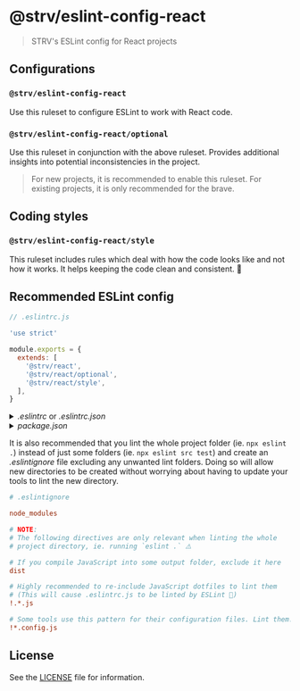 # @strv/eslint-config-react

> STRV's ESLint config for React projects

## Configurations

### `@strv/eslint-config-react`

Use this ruleset to configure ESLint to work with React code.

### `@strv/eslint-config-react/optional`

Use this ruleset in conjunction with the above ruleset. Provides additional insights into potential inconsistencies in the project.

> For new projects, it is recommended to enable this ruleset. For existing projects, it is only recommended for the brave.

## Coding styles

### `@strv/eslint-config-react/style`

This ruleset includes rules which deal with how the code looks like and not how it works. It helps keeping the code clean and consistent. 🎨

## Recommended ESLint config

```js
// .eslintrc.js

'use strict'

module.exports = {
  extends: [
    '@strv/react',
    '@strv/react/optional',
    '@strv/react/style',
  ],
}
```

<details>
<summary><i>.eslintrc</i> or <i>.eslintrc.json</i></summary>

```json
{
  "extends": [
    "@strv/react",
    "@strv/react/optional",
    "@strv/react/style"
  ]
}
```

</details>

<details>
<summary><i>package.json</i></summary>

```json
{
  "eslintConfig": {
    "extends": [
      "@strv/react",
      "@strv/react/optional",
      "@strv/react/style"
    ]
  }
}
```

</details>

It is also recommended that you lint the whole project folder (ie. `npx eslint .`) instead of just
some folders (ie. `npx eslint src test`) and create an _.eslintignore_ file excluding any unwanted
lint folders. Doing so will allow new directories to be created without worrying about having to update your
tools to lint the new directory.

```ini
# .eslintignore

node_modules

# NOTE:
# The following directives are only relevant when linting the whole
# project directory, ie. running `eslint .` ⚠️

# If you compile JavaScript into some output folder, exclude it here
dist

# Highly recommended to re-include JavaScript dotfiles to lint them
# (This will cause .eslintrc.js to be linted by ESLint 🤘)
!.*.js

# Some tools use this pattern for their configuration files. Lint them!
!*.config.js
```

## License

See the [LICENSE](LICENSE) file for information.
